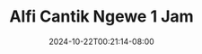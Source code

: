 --- 
title: "Alfi Cantik Ngewe 1 Jam"
description: "nonton   Alfi Cantik Ngewe 1 Jam tiktok full vidio terbaru"
date: 2024-10-22T00:21:14-08:00
file_code: "74ktmr9mf1pi"
draft: false
cover: "jrem00mrbwv8y9jj.jpg"
tags: ["Alfi", "Cantik", "Ngewe", "Jam", "bokep-indo", "bokep-viral", "bokep-ig"]
length: 3600
fld_id: "1483121"
foldername: "Alfi"
categories: ["Alfi"]
views: 0
---